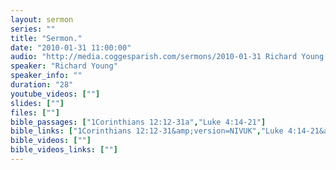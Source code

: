 ```yaml
---
layout: sermon
series: ""
title: "Sermon."
date: "2010-01-31 11:00:00"
audio: "http://media.coggesparish.com/sermons/2010-01-31 Richard Young.mp3"
speaker: "Richard Young"
speaker_info: ""
duration: "28"
youtube_videos: [""]
slides: [""]
files: [""]
bible_passages: ["1Corinthians 12:12-31a","Luke 4:14-21"]
bible_links: ["1Corinthians 12:12-31&amp;version=NIVUK","Luke 4:14-21&amp;version=NIVUK"]
bible_videos: [""]
bible_videos_links: [""]
---
```

